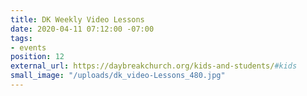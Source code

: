 ```yaml
---
title: DK Weekly Video Lessons
date: 2020-04-11 07:12:00 -07:00
tags:
- events
position: 12
external_url: https://daybreakchurch.org/kids-and-students/#kids
small_image: "/uploads/dk_video-Lessons_480.jpg"
---
```


